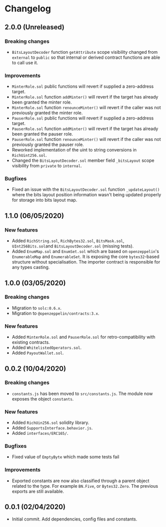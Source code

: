 # Changelog

## 2.0.0 (Unreleased)

### Breaking changes
 * `BitsLayoutDecoder` function `getAttribute` scope visibility changed from `external` to `public` so that internal or derived contract functions are able to call use it.

### Improvements
 * `MinterRole.sol` public functions will revert if supplied a zero-address target.
 * `MinterRole.sol` function `addMinter()` will revert if the target has already been granted the minter role.
 * `MinterRole.sol` function `renounceMinter()` will revert if the caller was not previously granted the minter role.
 * `PauserRole.sol` public functions will revert if supplied a zero-address target.
 * `PauserRole.sol` function `addMinter()` will revert if the target has already been granted the pauser role.
 * `PauserRole.sol` function `renounceMinter()` will revert if the caller was not previously granted the pauser role.
 * Reworked implementation of the uint to string conversions in `RichUint256.sol`.
 * Changed the `BitsLayoutDecoder.sol` member field `_bitsLayout` scope visibility from `private` to `internal`.

 ### Bugfixes
  * Fixed an issue with the `BitsLayoutDecoder.sol` function `_updateLayout()` where the bits layout position information wasn't being updated properly for storage into bits layout map.

## 1.1.0 (06/05/2020)

### New features
 * Added `RichString.sol`, `RichBytes32.sol`, `BitsMask.sol`, `UInt256Bits.sol`and `BitsLayoutDecoder.sol` (missing tests).
 * Added `EnumMap.sol` and `EnumSet.sol` which are based on `openzeppelin`'s `EnumerableMap` and `EnumerableSet`. It is exposing the core `bytes32`-based structure without specialisation. The importer contract is responsible for any types casting.

## 1.0.0 (03/05/2020)

### Breaking changes
 * Migration to `solc:0.6.x`.
 * Migration to `@openzeppelin/contracts:3.x`.

### New features
 * Added `MinterRole.sol` and `PauserRole.sol` for retro-compatibility with existing contracts.
 * Added `WhitelistedOperators.sol`.
 * Added `PayoutWallet.sol`.

## 0.0.2 (10/04/2020)

### Breaking changes
 * `constants.js` has been moved to `src/constants.js`. The module now exposes the object `constants`.

### New features
 * Added `RichUin256.sol` solidity library.
 * Added `SupportsInterface.behavior.js`.
 * Added `interfaces/ERC165/`.

### Bugfixes
 * Fixed value of `EmptyByte` which made some tests fail

### Improvements
 * Exported constants are now also classified through a parent object related to the type. For example `BN.Five`, or `Bytes32.Zero`. The previous exports are still available.

## 0.0.1 (02/04/2020)
 * Initial commit. Add dependencies, config files and constants.
